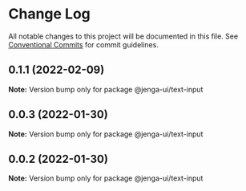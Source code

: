 # Change Log

All notable changes to this project will be documented in this file.
See [Conventional Commits](https://conventionalcommits.org) for commit guidelines.

## 0.1.1 (2022-02-09)

**Note:** Version bump only for package @jenga-ui/text-input

## 0.0.3 (2022-01-30)

**Note:** Version bump only for package @jenga-ui/text-input

## 0.0.2 (2022-01-30)

**Note:** Version bump only for package @jenga-ui/text-input
